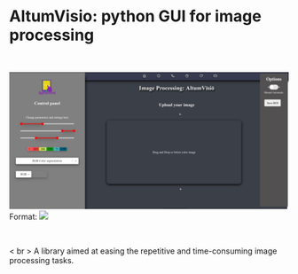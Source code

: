 # AltumVisio: python GUI for image processing

<br>

![Method1](https://github.com/jithin8mathew/AltumVisio/blob/master/mainPage.jpg)
Format: ![](url)

<br>

< br > A library aimed at easing the repetitive and time-consuming image processing tasks.
